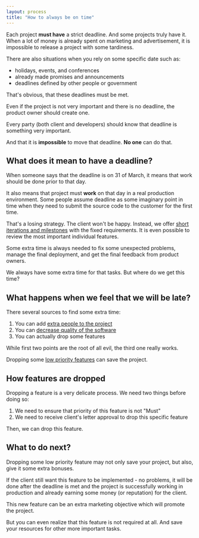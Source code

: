 ```yaml
---
layout: process
title: "How to always be on time"
---
```


Each project **must have** a strict deadline.
And some projects truly have it. When a lot of money is already spent
on marketing and advertisement, it is impossible to release a project with some
tardiness.

There are also situations when you rely on some specific date such as:
- holidays, events, and conferences
- already made promises and announcements
- deadlines defined by other people or government

That's obvious, that these deadlines must be met.

Even if the project is not very important and there is no deadline,
the product owner should create one.

Every party (both client and developers) should know that
deadline is something very important.

And that it is **impossible** to move that deadline.
**No one** can do that.


## What does it mean to have a deadline?

When someone says that the deadline is on 31 of March, it means
that work should be done prior to that day.

It also means that project must **work** on that day in a real production
environment.
Some people assume deadline as some imaginary point in time when they need
to submit the source code to the customer for the first time.

That's a losing strategy. The client won't be happy.
Instead, we offer [short iterations and milestones](/meta/rsdp/requirements-analysis/#milestones)
with the fixed requirements.
It is even possible to review the most important individual features.

Some extra time is always needed to fix some unexpected problems,
manage the final deployment, and get the final feedback from product owners.

We always have some extra time for that tasks.
But where do we get this time?


## What happens when we feel that we will be late?

There several sources to find some extra time:

1. You can add [extra people to the project](https://en.wikipedia.org/wiki/Brooks%27s_law)
2. You can [decrease quality of the software](https://en.wikipedia.org/wiki/Technical_debt)
3. You can actually drop some features

While first two points are the root of all evil, the third one really works.

Dropping some [low priority features](/meta/rsdp/requirements-analysis/#requirements-prioritization) can save the project.


## How features are dropped

Dropping a feature is a very delicate process.
We need two things before doing so:
1. We need to ensure that priority of this feature is not "Must"
2. We need to receive client's letter approval to drop this specific feature

Then, we can drop this feature.


## What to do next?

Dropping some low priority feature may not only save your project, but
also, give it some extra bonuses.

If the client still want this feature to be implemented - no problems,
it will be done after the deadline is met and the project is successfully
working in production and already earning some money (or reputation) for
the client.

This new feature can be an extra marketing objective which will promote the
project.

But you can even realize that this feature is not required at all.
And save your resources for other more important tasks.
